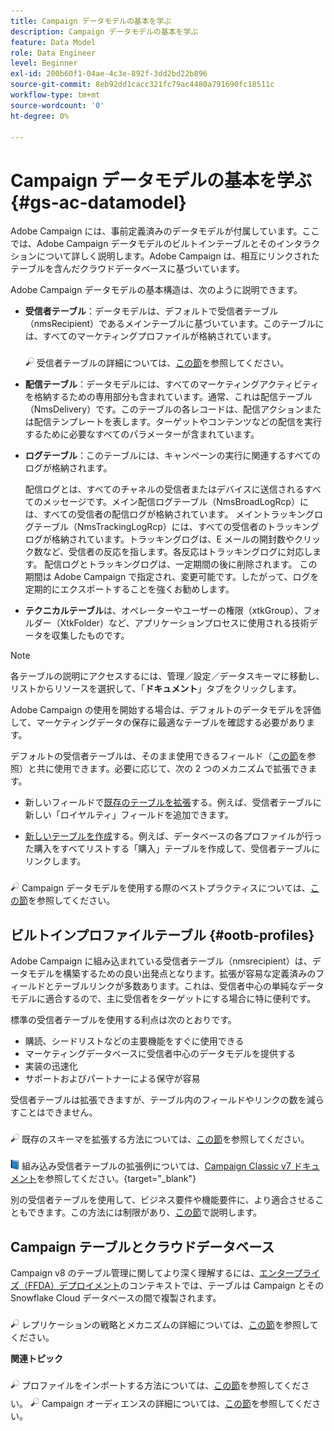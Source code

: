 ```yaml
---
title: Campaign データモデルの基本を学ぶ
description: Campaign データモデルの基本を学ぶ
feature: Data Model
role: Data Engineer
level: Beginner
exl-id: 200b60f1-04ae-4c3e-892f-3dd2bd22b896
source-git-commit: 8eb92dd1cacc321fc79ac4480a791690fc18511c
workflow-type: tm+mt
source-wordcount: '0'
ht-degree: 0%

---
```


# Campaign データモデルの基本を学ぶ{#gs-ac-datamodel}

Adobe Campaign には、事前定義済みのデータモデルが付属しています。ここでは、Adobe Campaign データモデルのビルトインテーブルとそのインタラクションについて詳しく説明します。Adobe Campaign は、相互にリンクされたテーブルを含んだクラウドデータベースに基づいています。

Adobe Campaign データモデルの基本構造は、次のように説明できます。

* **受信者テーブル**：データモデルは、デフォルトで受信者テーブル（nmsRecipient）であるメインテーブルに基づいています。このテーブルには、すべてのマーケティングプロファイルが格納されています。

   ![](../assets/do-not-localize/glass.png) 受信者テーブルの詳細については、[この節](#ootb-profiles)を参照してください。

* **配信テーブル**：データモデルには、すべてのマーケティングアクティビティを格納するための専用部分も含まれています。通常、これは配信テーブル（NmsDelivery）です。このテーブルの各レコードは、配信アクションまたは配信テンプレートを表します。ターゲットやコンテンツなどの配信を実行するために必要なすべてのパラメーターが含まれています。

* **ログテーブル**：このテーブルには、キャンペーンの実行に関連するすべてのログが格納されます。

   配信ログとは、すべてのチャネルの受信者またはデバイスに送信されるすべてのメッセージです。メイン配信ログテーブル（NmsBroadLogRcp）には、すべての受信者の配信ログが格納されています。
メイントラッキングログテーブル（NmsTrackingLogRcp）には、すべての受信者のトラッキングログが格納されています。トラッキングログは、E メールの開封数やクリック数など、受信者の反応を指します。各反応はトラッキングログに対応します。
配信ログとトラッキングログは、一定期間の後に削除されます。 この期間は Adobe Campaign で指定され、変更可能です。したがって、ログを定期的にエクスポートすることを強くお勧めします。

* **テクニカルテーブル**&#x200B;は、オペレーターやユーザーの権限（xtkGroup）、フォルダー（XtkFolder）など、アプリケーションプロセスに使用される技術データを収集したものです。

>[!NOTE]
>
>各テーブルの説明にアクセスするには、管理／設定／データスキーマに移動し、リストからリソースを選択して、「**ドキュメント**」タブをクリックします。

Adobe Campaign の使用を開始する場合は、デフォルトのデータモデルを評価して、マーケティングデータの保存に最適なテーブルを確認する必要があります。

デフォルトの受信者テーブルは、そのまま使用できるフィールド（[この節](#ootb-profiles)を参照）と共に使用できます。必要に応じて、次の 2 つのメカニズムで拡張できます。

* 新しいフィールドで[既存のテーブルを拡張](extend-schema.md)する。例えば、受信者テーブルに新しい「ロイヤルティ」フィールドを追加できます。

* [新しいテーブルを作成](create-schema.md)する。例えば、データベースの各プロファイルが行った購入をすべてリストする「購入」テーブルを作成して、受信者テーブルにリンクします。

![](../assets/do-not-localize/glass.png) Campaign データモデルを使用する際のベストプラクティスについては、[この節](datamodel-best-practices.md)を参照してください。

## ビルトインプロファイルテーブル {#ootb-profiles}

Adobe Campaign に組み込まれている受信者テーブル（nmsrecipient）は、データモデルを構築するための良い出発点となります。拡張が容易な定義済みのフィールドとテーブルリンクが多数あります。これは、受信者中心の単純なデータモデルに適合するので、主に受信者をターゲットにする場合に特に便利です。

標準の受信者テーブルを使用する利点は次のとおりです。

* 購読、シードリストなどの主要機能をすぐに使用できる
* マーケティングデータベースに受信者中心のデータモデルを提供する
* 実装の迅速化
* サポートおよびパートナーによる保守が容易

受信者テーブルは拡張できますが、テーブル内のフィールドやリンクの数を減らすことはできません。

![](../assets/do-not-localize/glass.png) 既存のスキーマを拡張する方法については、[この節](extend-schema.md)を参照してください。

![](../assets/do-not-localize/book.png) 組み込み受信者テーブルの拡張例については、[Campaign Classic v7 ドキュメント](https://experienceleague.adobe.com/docs/campaign-classic/using/configuring-campaign-classic/editing-schemas/examples-of-schemas-edition.html?lang=ja#extending-a-table)を参照してください。{target=&quot;_blank&quot;}

別の受信者テーブルを使用して、ビジネス要件や機能要件に、より適合させることもできます。この方法には制限があり、[この節](custom-recipient.md)で説明します。

## Campaign テーブルとクラウドデータベース

Campaign v8 のテーブル管理に関してより深く理解するには、[エンタープライズ（FFDA）デプロイメント](../architecture/enterprise-deployment.md)のコンテキストでは、テーブルは Campaign とその Snowflake Cloud データベースの間で複製されます。

![](../assets/do-not-localize/glass.png) レプリケーションの戦略とメカニズムの詳細については、[この節](../architecture/replication.md)を参照してください。

**関連トピック**

![](../assets/do-not-localize/glass.png) プロファイルをインポートする方法については、[この節](../start/import.md)を参照してください。
![](../assets/do-not-localize/glass.png) Campaign オーディエンスの詳細については、[この節](../start/audiences.md)を参照してください。
